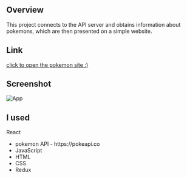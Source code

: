## Overview
This project connects to the API server and obtains information about pokemons, which are then presented on a simple website.

## Link
<a href="https://624dbbe46b20d63c25eab116--melodic-sprite-a98921.netlify.app/">click to open the pokemon site :)</a>


## Screenshot
![App](https://user-images.githubusercontent.com/79333728/162024560-b2b4ce86-a704-405c-8695-8be54aeef000.jpg)

## I used
React




<ul>
<li>pokemon API - https://pokeapi.co </li>
<li>JavaScript</li>
<li>HTML</li>
<li>CSS</li>
<li>Redux</li>
</ul>
